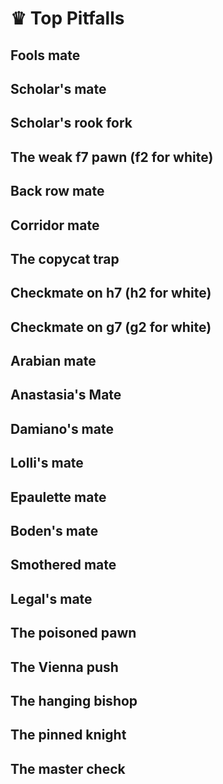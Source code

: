 # ♛ Top Pitfalls

## Fools mate

## Scholar's mate

## Scholar's rook fork

## The weak f7 pawn (f2 for white)

## Back row mate

## Corridor mate

## The copycat trap

## Checkmate on h7 (h2 for white)

## Checkmate on g7 (g2 for white)

## Arabian mate

## Anastasia's Mate

## Damiano's mate

## Lolli's mate

## Epaulette mate

## Boden's mate

## Smothered mate

## Legal's mate

## The poisoned pawn

## The Vienna push

## The hanging bishop

## The pinned knight

## The master check
